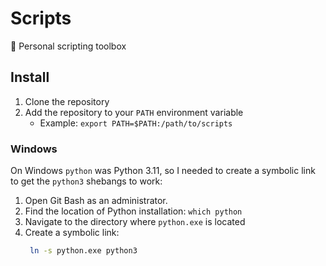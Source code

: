 # Scripts

🧰 Personal scripting toolbox

## Install

1. Clone the repository
2. Add the repository to your `PATH` environment variable
   - Example: `export PATH=$PATH:/path/to/scripts`

### Windows

On Windows `python` was Python 3.11, so I needed to create a symbolic link to get the `python3` shebangs to work:

1. Open Git Bash as an administrator.
2. Find the location of Python installation: `which python`
3. Navigate to the directory where `python.exe` is located
4. Create a symbolic link:
   ```bash
    ln -s python.exe python3
   ```
